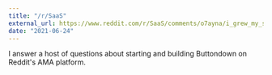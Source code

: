 ```yaml
---
title: "/r/SaaS"
external_url: https://www.reddit.com/r/SaaS/comments/o7ayna/i_grew_my_saas_to_5000_mrr_on_nights_and_weekends/
date: "2021-06-24"
---
```


I answer a host of questions about starting and building Buttondown on Reddit's AMA platform.
